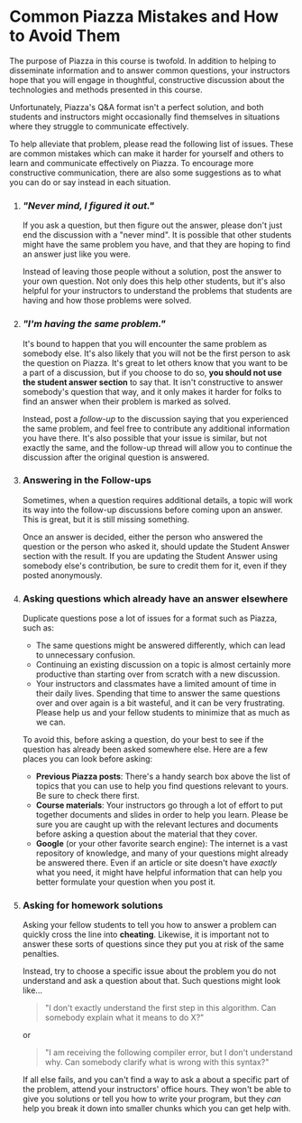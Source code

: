 # Common Piazza Mistakes and How to Avoid Them

The purpose of Piazza in this course is twofold. In addition to helping to disseminate information and to answer common questions, your instructors hope that you will engage in thoughtful, constructive discussion about the technologies and methods presented in this course.

Unfortunately, Piazza's Q&A format isn't a perfect solution, and both students and instructors might occasionally find themselves in situations where they struggle to communicate effectively. 

To help alleviate that problem, please read the following list of issues. These are common mistakes which can make it harder for yourself and others to learn and communicate effectively on Piazza. To encourage more constructive communication, there are also some suggestions as to what you can do or say instead in each situation.

1. ### _"Never mind, I figured it out."_

	If you ask a question, but then figure out the answer, please don't just end the discussion with a "never mind". It is possible that other students might have the same problem you have, and that they are hoping to find an answer just like you were.
	
	Instead of leaving those people without a solution, post the answer to your own question. Not only does this help other students, but it's also helpful for your instructors to understand the problems that students are having and how those problems were solved.
	
1. ### _"I'm having the same problem."_

	It's bound to happen that you will encounter the same problem as somebody else. It's also likely that you will not be the first person to ask the question on Piazza. It's great to let others know that you want to be a part of a discussion, but if you choose to do so, **you should not use the student answer section** to say that. It isn't constructive to answer somebody's question that way, and it only makes it harder for folks to find an answer when their problem is marked as solved.
	
	Instead, post a *follow-up* to the discussion saying that you experienced the same problem, and feel free to contribute any additional information you have there. It's also possible that your issue is similar, but not exactly the same, and the follow-up thread will allow you to continue the discussion after the original question is answered.

1. ### Answering in the Follow-ups

    Sometimes, when a question requires additional details, a topic will work its way into the follow-up discussions before coming upon an answer. This is great, but it is still missing something.
	
	Once an answer is decided, either the person who answered the question or the person who asked it, should update the Student Answer section with the result. If you are updating the Student Answer using somebody else's contribution, be sure to credit them for it, even if they posted anonymously.

1. ### Asking questions which already have an answer elsewhere

	Duplicate questions pose a lot of issues for a format such as Piazza, such as:
	
	- The same questions might be answered differently, which can lead to unnecessary confusion.
	- Continuing an existing discussion on a topic is almost certainly more productive than starting over from scratch with a new discussion.
	- Your instructors and classmates have a limited amount of time in their daily lives. Spending that time to answer the same questions over and over again is a bit wasteful, and it can be very frustrating. Please help us and your fellow students to minimize that as much as we can.

	To avoid this, before asking a question, do your best to see if the question has already been asked somewhere else. Here are a few places you can look before asking:
	
	- **Previous Piazza posts**: There's a handy search box above the list of topics that you can use to help you find questions relevant to yours. Be sure to check there first.
	- **Course materials**: Your instructors go through a lot of effort to put together documents and slides in order to help you learn. Please be sure you are caught up with the relevant lectures and documents before asking a question about the material that they cover.
	- **Google** (or your other favorite search engine): The internet is a vast repository of knowledge, and many of your questions might already be answered there. Even if an article or site doesn't have _exactly_ what you need, it might have helpful information that can help you better formulate your question when you post it.

1. ### Asking for homework solutions

	Asking your fellow students to tell you how to answer a problem can quickly cross the line into **cheating**. Likewise, it is important not to answer these sorts of questions since they put you at risk of the same penalties.
	
	Instead, try to choose a specific issue about the problem you do not understand and ask a question about that. Such questions might look like...
	
	> "I don't exactly understand the first step in this algorithm. Can somebody explain what it means to do X?"
	
	or
	
	> "I am receiving the following compiler error, but I don't understand why. Can somebody clarify what is wrong with this syntax?"
	
	If all else fails, and you can't find a way to ask a about a specific part of the problem, attend your instructors' office hours. They won't be able to give you solutions or tell you how to write your program, but they _can_ help you break it down into smaller chunks which you can get help with.
